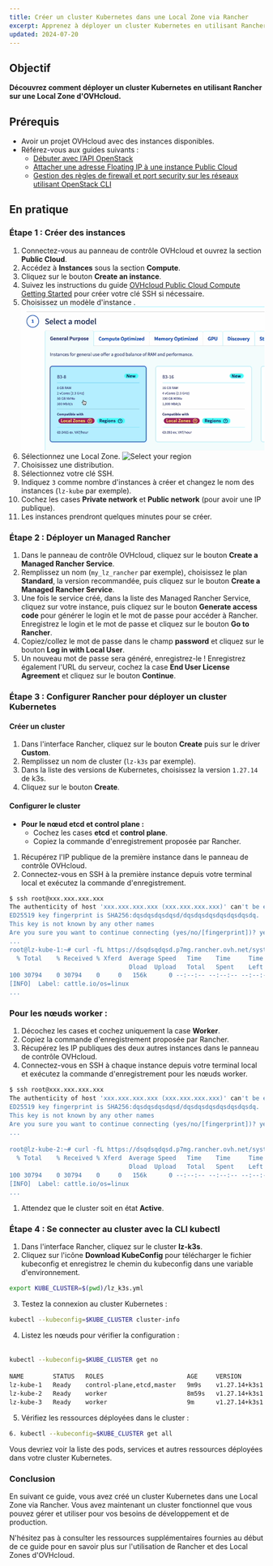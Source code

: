```yaml
---
title: Créer un cluster Kubernetes dans une Local Zone via Rancher
excerpt: Apprenez à déployer un cluster Kubernetes en utilisant Rancher sur une Local Zone d'OVHcloud.
updated: 2024-07-20
---
```


## Objectif

**Découvrez comment déployer un cluster Kubernetes en utilisant Rancher sur une Local Zone d'OVHcloud.**

## Prérequis

- Avoir un projet OVHcloud avec des instances disponibles.
- Référez-vous aux guides suivants :
  - [Débuter avec l’API OpenStack](/pages/public_cloud/compute/starting_with_nova)
  - [Attacher une adresse Floating IP à une instance Public Cloud](/pages/public_cloud/public_cloud_network_services/getting-started-03-attach-floating-ip-to-instance)
  - [Gestion des règles de firewall et port security sur les réseaux utilisant OpenStack CLI](/pages/public_cloud/compute/security_group_private_network)

## En pratique

### Étape 1 : Créer des instances

1. Connectez-vous au panneau de contrôle OVHcloud et ouvrez la section **Public Cloud**.
2. Accédez à **Instances** sous la section **Compute**.
3. Cliquez sur le bouton **Create an instance**.
4. Suivez les instructions du guide [OVHcloud Public Cloud Compute Getting Started](https://help.ovhcloud.com/csm/fr-public-cloud-compute-getting-started?id=kb_article_view&sysparm_article=KB0051011) pour créer votre clé SSH si nécessaire.
5. Choisissez un modèle d'instance . ![Select your Instance](images/creationmodel.png)
6. Sélectionnez une Local Zone. ![Select your region](imagesregionlocalzone.png)
7. Choisissez une distribution.
8. Sélectionnez votre clé SSH.
9. Indiquez `3` comme nombre d'instances à créer et changez le nom des instances (`lz-kube` par exemple).
10. Cochez les cases **Private network** et **Public network** (pour avoir une IP publique).
11. Les instances prendront quelques minutes pour se créer.

### Étape 2 : Déployer un Managed Rancher

1. Dans le panneau de contrôle OVHcloud, cliquez sur le bouton **Create a Managed Rancher Service**.
2. Remplissez un nom (`my_lz_rancher` par exemple), choisissez le plan **Standard**, la version recommandée, puis cliquez sur le bouton **Create a Managed Rancher Service**.
3. Une fois le service créé, dans la liste des Managed Rancher Service, cliquez sur votre instance, puis cliquez sur le bouton **Generate access code** pour générer le login et le mot de passe pour accéder à Rancher. Enregistrez le login et le mot de passe et cliquez sur le bouton **Go to Rancher**.
4. Copiez/collez le mot de passe dans le champ **password** et cliquez sur le bouton **Log in with Local User**.
5. Un nouveau mot de passe sera généré, enregistrez-le ! Enregistrez également l'URL du serveur, cochez la case **End User License Agreement** et cliquez sur le bouton **Continue**.

### Étape 3 : Configurer Rancher pour déployer un cluster Kubernetes

#### Créer un cluster

1. Dans l'interface Rancher, cliquez sur le bouton **Create** puis sur le driver **Custom**.
2. Remplissez un nom de cluster (`lz-k3s` par exemple).
3. Dans la liste des versions de Kubernetes, choisissez la version `1.27.14` de k3s.
4. Cliquez sur le bouton **Create**.

#### Configurer le cluster

- **Pour le nœud etcd et control plane :**
  - Cochez les cases **etcd** et **control plane**.
  - Copiez la commande d'enregistrement proposée par Rancher.

1. Récupérez l'IP publique de la première instance dans le panneau de contrôle OVHcloud.
2. Connectez-vous en SSH à la première instance depuis votre terminal local et exécutez la commande d'enregistrement.

```bash
$ ssh root@xxx.xxx.xxx.xxx
The authenticity of host 'xxx.xxx.xxx.xxx (xxx.xxx.xxx.xxx)' can't be established.
ED25519 key fingerprint is SHA256:dqsdqsdqsdqsd/dqsdqsdqsdqsdqsdqsdq.
This key is not known by any other names
Are you sure you want to continue connecting (yes/no/[fingerprint])? yes
...
root@lz-kube-1:~# curl -fL https://dsqdsqdqsd.p7mg.rancher.ovh.net/system-agent-install.sh | sudo  sh -s - --server https://dsqdsqdqsd.p7mg.rancher.ovh.net --label 'cattle.io/os=linux' --token kbv5k48vc8thhgqqhmtd8tn55qtlpgw7jp4llm4m4tvnp9sznscmpf --etcd --controlplane
  % Total    % Received % Xferd  Average Speed   Time    Time     Time  Current
                                 Dload  Upload   Total   Spent    Left  Speed
100 30794    0 30794    0     0   156k      0 --:--:-- --:--:-- --:--:--  157k
[INFO]  Label: cattle.io/os=linux
...
```

### Pour les nœuds worker :

1. Décochez les cases et cochez uniquement la case **Worker**.
2. Copiez la commande d'enregistrement proposée par Rancher.
3. Récupérez les IP publiques des deux autres instances dans le panneau de contrôle OVHcloud.
4. Connectez-vous en SSH à chaque instance depuis votre terminal local et exécutez la commande d'enregistrement pour les nœuds worker.
   
```bash
$ ssh root@xxx.xxx.xxx.xxx
The authenticity of host 'xxx.xxx.xxx.xxx (xxx.xxx.xxx.xxx)' can't be established.
ED25519 key fingerprint is SHA256:dqsdqsdqsdqsd/dqsdqsdqsdqsdqsdqsdq.
This key is not known by any other names
Are you sure you want to continue connecting (yes/no/[fingerprint])? yes
...

root@lz-kube-2:~# curl -fL https://dsqdsqdqsd.p7mg.rancher.ovh.net/system-agent-install.sh | sudo  sh -s - --server https://dsqdsqdqsd.p7mg.rancher.ovh.net --label 'cattle.io/os=linux' --token kbv5k48vc8thhgqqhmtd8tn55qtlpgw7jp4llm4m4tvnp9sznscmpf --worker
  % Total    % Received % Xferd  Average Speed   Time    Time     Time  Current
                                 Dload  Upload   Total   Spent    Left  Speed
100 30794    0 30794    0     0   156k      0 --:--:-- --:--:-- --:--:--  157k
[INFO]  Label: cattle.io/os=linux
...

```

1. Attendez que le cluster soit en état **Active**.

### Étape 4 : Se connecter au cluster avec la CLI kubectl

1. Dans l'interface Rancher, cliquez sur le cluster **lz-k3s**.
2. Cliquez sur l'icône **Download KubeConfig** pour télécharger le fichier kubeconfig et enregistrez le chemin du kubeconfig dans une variable d'environnement.

```bash
export KUBE_CLUSTER=$(pwd)/lz_k3s.yml
```
3.  Testez la connexion au cluster Kubernetes :

```bash
kubectl --kubeconfig=$KUBE_CLUSTER cluster-info
```
4.  Listez les nœuds pour vérifier la configuration :

```bash

kubectl --kubeconfig=$KUBE_CLUSTER get no

NAME        STATUS   ROLES                       AGE     VERSION
lz-kube-1   Ready    control-plane,etcd,master   9m9s    v1.27.14+k3s1
lz-kube-2   Ready    worker                      8m59s   v1.27.14+k3s1
lz-kube-3   Ready    worker                      9m      v1.27.14+k3s1

```

5. Vérifiez les ressources déployées dans le cluster :


```bash
6. kubectl --kubeconfig=$KUBE_CLUSTER get all
```

Vous devriez voir la liste des pods, services et autres ressources déployées dans votre cluster Kubernetes.

### Conclusion

En suivant ce guide, vous avez créé un cluster Kubernetes dans une Local Zone via Rancher. Vous avez maintenant un cluster fonctionnel que vous pouvez gérer et utiliser pour vos besoins de développement et de production.

N'hésitez pas à consulter les ressources supplémentaires fournies au début de ce guide pour en savoir plus sur l'utilisation de Rancher et des Local Zones d'OVHcloud.
